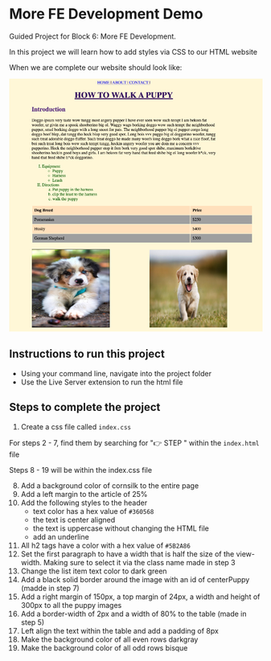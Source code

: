 # More FE Development Demo

Guided Project for Block 6: More FE Development. 

In this project we will learn how to add styles via CSS to our HTML website

When we are complete our website should look like: 

![solution](./images/solution.png)

## Instructions to run this project

- Using your command line, navigate into the project folder
- Use the Live Server extension to run the html file

## Steps to complete the project

1. Create a css file called `index.css`

For steps 2 - 7, find them by searching for "👉 STEP " within the `index.html` file

Steps 8 - 19 will be within the index.css file

8. Add a background color of cornsilk to the entire page
9. Add a left margin to the article of 25%
10. Add the following styles to the header
    * text color has a hex value of `#360568`
    * the text is center aligned 
    * the text is uppercase without changing the HTML file
    * add an underline
11. All h2 tags have a color with a hex value of `#5B2A86` 
12. Set the first paragraph to have a width that is half the size of the view-width. Making sure to select it via the class name made in step 3
13. Change the list item text color to dark green
14. Add a black solid border around the image with an id of centerPuppy (madde in step 7)
15. Add a right margin of 150px, a top margin of 24px, a width and height of 300px to all the puppy images 
16. Add a border-width of 2px and a width of 80% to the table (made in step 5)
17. Left align the text within the table and add a padding of 8px
18. Make the background color of all even rows darkgray
19. Make the background color of all odd rows bisque
